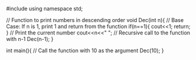 #include<iostream>
using namespace std;

// Function to print numbers in descending order
void Dec(int n){
    // Base Case: If n is 1, print 1 and return from the function
    if(n==1){ 
        cout<<1;
        return;
    }
    // Print the current number
    cout<<n<<" ";
    // Recursive call to the function with n-1
    Dec(n-1);
}

int main(){
    // Call the function with 10 as the argument
    Dec(10);
}


